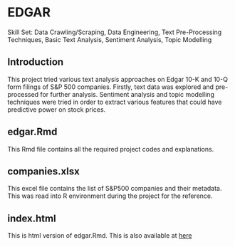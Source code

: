 # EDGAR

Skill Set: Data Crawling/Scraping, Data Engineering, Text Pre-Processing Techniques, Basic Text Analysis, Sentiment Analysis, Topic Modelling

## Introduction

This project tried various text analysis approaches on Edgar 10-K and 10-Q form filings of S&P 500 companies. Firstly, text data was explored and pre-processed for further analysis. Sentiment analysis and topic modelling techniques were tried in order to extract various features that could have predictive power on stock prices.

## edgar.Rmd

This Rmd file contains all the required project codes and explanations. 

## companies.xlsx

This excel file contains the list of S&P500 companies and their metadata. This was read into R environment during the project for the reference.

## index.html

This is html version of edgar.Rmd. This is also available at [here](https://sakjung.github.io/edgar)
